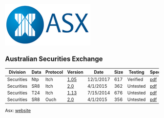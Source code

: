[![Asx](https://github.com/Open-Markets-Initiative/Directory/blob/main/Images/Asx.png)](https://www.asx.com.au)


## Australian Securities Exchange

| Division | Data | Protocol | Version | Date | Size | Testing | Specification |
| --- | --- | --- | --- | --- | --- | --- | --- |
| Securities | Ntp | Itch | [1.05][Asx.Securities.Ntp.Itch.v1.05.Structs] | 12/1/2017 | 617 | Verified | [pdf][Asx.Securities.Ntp.Itch.v1.05.Pdf] |
| Securities | SR8 | Itch | [2.0][Asx.Securities.SR8.Itch.v2.0.Structs] | 4/1/2015 | 362 | Untested | [pdf][Asx.Securities.SR8.Itch.v2.0.Pdf] |
| Securities | T24 | Itch | [1.13][Asx.Securities.T24.Itch.v1.13.Structs] | 7/15/2014 | 676 | Untested | [pdf][Asx.Securities.T24.Itch.v1.13.Pdf] |
| Securities | SR8 | Ouch | [2.0][Asx.Securities.SR8.Ouch.v2.0.Structs] | 4/1/2015 | 356 | Untested | [pdf][Asx.Securities.SR8.Ouch.v2.0.Pdf] |


Asx: [website](https://www.asx.com.au "Go to Australian Securities Exchange")


[Asx.Securities.T24.Itch.v1.13.Structs]: https://github.com/Open-Markets-Initiative/c-structs/blob/main/asx/Asx.Securities.T24.Itch.v1.13.h "Asx Securities T24 Itch v1.13 C# Parsers Source File"
[Asx.Securities.T24.Itch.v1.13.Pdf]: https://github.com/Open-Markets-Initiative/Directory/blob/main/Specifications/Asx/Asx.Securities.T24.Itch.v1.13.pdf "Australian Securities Exchange 1.13 Pdf"
[Asx.Securities.SR8.Itch.v2.0.Structs]: https://github.com/Open-Markets-Initiative/c-structs/blob/main/asx/Asx.Securities.SR8.Itch.v2.0.h "Asx Securities SR8 Itch v2.0 C# Parsers Source File"
[Asx.Securities.SR8.Itch.v2.0.Pdf]: https://github.com/Open-Markets-Initiative/Directory/blob/main/Specifications/Asx/Asx.Securities.SR8.Itch.v2.0.pdf "Australian Securities Exchange 2.0 Pdf"
[Asx.Securities.SR8.Ouch.v2.0.Structs]: https://github.com/Open-Markets-Initiative/c-structs/blob/main/asx/Asx.Securities.SR8.Ouch.v2.0.h "Asx Securities SR8 Ouch v2.0 C# Parsers Source File"
[Asx.Securities.SR8.Ouch.v2.0.Pdf]: https://github.com/Open-Markets-Initiative/Directory/blob/main/Specifications/Asx/Asx.Securities.SR8.Ouch.v2.0.pdf "Australian Securities Exchange 2.0 Pdf"
[Asx.Securities.Ntp.Itch.v1.05.Structs]: https://github.com/Open-Markets-Initiative/c-structs/blob/main/asx/Asx.Securities.Ntp.Itch.v1.05.h "Asx Securities Ntp Itch v1.05 C# Parsers Source File"
[Asx.Securities.Ntp.Itch.v1.05.Pdf]: https://github.com/Open-Markets-Initiative/Directory/blob/main/Specifications/Asx/Asx.Securities.Ntp.Itch.v1.05.pdf "Australian Securities Exchange 1.05 Pdf"
